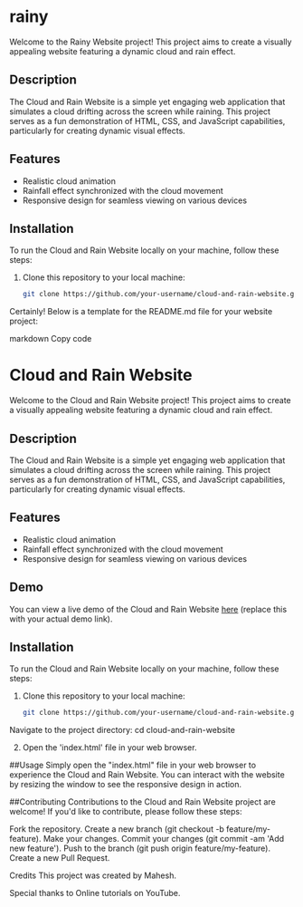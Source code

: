 # rainy

Welcome to the Rainy Website project! This project aims to create a visually appealing website featuring a dynamic cloud and rain effect.

## Description

The Cloud and Rain Website is a simple yet engaging web application that simulates a cloud drifting across the screen while raining. This project serves as a fun demonstration of HTML, CSS, and JavaScript capabilities, particularly for creating dynamic visual effects.

## Features

- Realistic cloud animation
- Rainfall effect synchronized with the cloud movement
- Responsive design for seamless viewing on various devices


## Installation

To run the Cloud and Rain Website locally on your machine, follow these steps:

1. Clone this repository to your local machine:
   ```bash
   git clone https://github.com/your-username/cloud-and-rain-website.git

Certainly! Below is a template for the README.md file for your website project:

markdown
Copy code
# Cloud and Rain Website

Welcome to the Cloud and Rain Website project! This project aims to create a visually appealing website featuring a dynamic cloud and rain effect.

## Description

The Cloud and Rain Website is a simple yet engaging web application that simulates a cloud drifting across the screen while raining. This project serves as a fun demonstration of HTML, CSS, and JavaScript capabilities, particularly for creating dynamic visual effects.

## Features

- Realistic cloud animation
- Rainfall effect synchronized with the cloud movement
- Responsive design for seamless viewing on various devices

## Demo

You can view a live demo of the Cloud and Rain Website [here](#) (replace this with your actual demo link).

## Installation

To run the Cloud and Rain Website locally on your machine, follow these steps:

1. Clone this repository to your local machine:
   ```bash
   git clone https://github.com/your-username/cloud-and-rain-website.git
   
Navigate to the project directory: cd cloud-and-rain-website

2. Open the 'index.html' file in your web browser.


##Usage
Simply open the "index.html" file in your web browser to experience the Cloud and Rain Website. You can interact with the website by resizing the window to see the responsive design in action.

##Contributing
Contributions to the Cloud and Rain Website project are welcome! If you'd like to contribute, please follow these steps:

Fork the repository.
Create a new branch (git checkout -b feature/my-feature).
Make your changes.
Commit your changes (git commit -am 'Add new feature').
Push to the branch (git push origin feature/my-feature).
Create a new Pull Request.

Credits
This project was created by Mahesh.

Special thanks to Online tutorials on YouTube.
